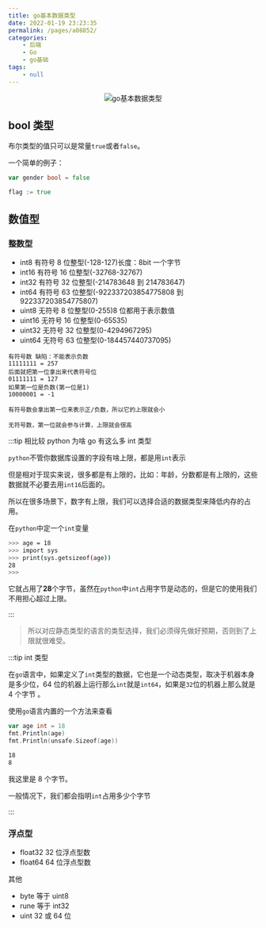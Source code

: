 ```yaml
---
title: go基本数据类型
date: 2022-01-19 23:23:35
permalink: /pages/a08852/
categories:
    - 后端
    - Go
    - go基础
tags:
    - null
---
```


<p align="center"><img src="https://gitee.com/wxvirus/img/raw/master/img/20220119225226.png" alt="go基本数据类型" /></p>

## bool 类型

布尔类型的值只可以是常量`true`或者`false`。

一个简单的例子：

```go
var gender bool = false

flag := true
```

## 数值型

### 整数型

-   int8 有符号 8 位整型(-128-127)长度：8bit 一个字节
-   int16 有符号 16 位整型(-32768-32767)
-   int32 有符号 32 位整型(-214783648 到 214783647)
-   int64 有符号 63 位整型(-922337203854775808 到 922337203854775807)
-   uint8 无符号 8 位整型(0-255)8 位都用于表示数值
-   uint16 无符号 16 位整型(0-65535)
-   uint32 无符号 32 位整型(0-4294967295)
-   uint64 无符号 63 位整型(0-184457440737095)

```
有符号数 缺陷：不能表示负数
11111111 = 257
后面就把第一位拿出来代表符号位
01111111 = 127
如果第一位是负数(第一位是1)
10000001 = -1

有符号数会拿出第一位来表示正/负数，所以它的上限就会小

无符号数，第一位就会参与计算，上限就会很高
```

:::tip 相比较 python 为啥 go 有这么多 int 类型

`python`不管你数据库设置的字段有啥上限，都是用`int`表示

但是相对于现实来说，很多都是有上限的，比如：年龄，分数都是有上限的，这些数据就不必要去用`int16`后面的。

所以在很多场景下，数字有上限，我们可以选择合适的数据类型来降低内存的占用。

在`python`中定一个`int`变量

```bash
>>> age = 18
>>> import sys
>>> print(sys.getsizeof(age))
28
>>>
```

它就占用了**28**个字节，虽然在`python`中`int`占用字节是动态的，但是它的使用我们不用担心超过上限。

:::

> 所以对应静态类型的语言的类型选择，我们必须得先做好预期，否则到了上限就很难受。

:::tip int 类型

在`go`语言中，如果定义了`int`类型的数据，它也是一个动态类型，取决于机器本身是多少位，64 位的机器上运行那么`int`就是`int64`，如果是`32`位的机器上那么就是 4 个字节 。

使用`go`语言内置的一个方法来查看

```go
var age int = 18
fmt.Println(age)
fmt.Println(unsafe.Sizeof(age))
```

```bash
18
8
```

我这里是 8 个字节。

一般情况下，我们都会指明`int`占用多少个字节

:::

### 浮点型

-   float32 32 位浮点型数
-   float64 64 位浮点型数

其他

-   byte 等于 uint8
-   rune 等于 int32
-   uint 32 或 64 位
